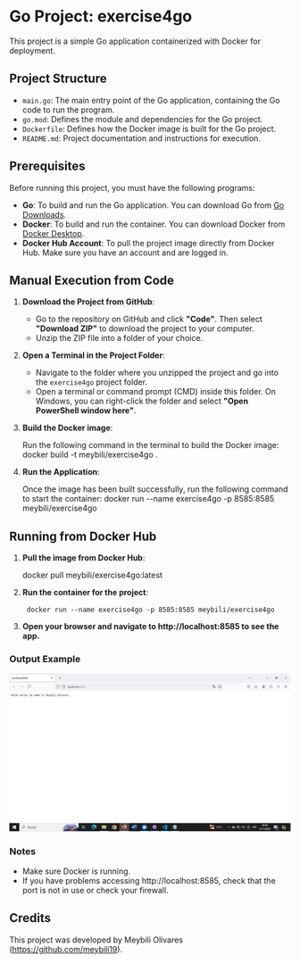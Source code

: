# Go Project: exercise4go

This project is a simple Go application containerized with Docker for deployment.

## Project Structure

- `main.go`: The main entry point of the Go application, containing the Go code to run the program.
- `go.mod`: Defines the module and dependencies for the Go project.
- `Dockerfile`: Defines how the Docker image is built for the Go project.
- `README.md`: Project documentation and instructions for execution.

## Prerequisites

Before running this project, you must have the following programs:

- **Go**: To build and run the Go application. You can download Go from [Go Downloads](https://go.dev/dl/).
- **Docker**: To build and run the container. You can download Docker from [Docker Desktop](https://www.docker.com/products/docker-desktop).
- **Docker Hub Account**: To pull the project image directly from Docker Hub. Make sure you have an account and are logged in.

## Manual Execution from Code

1. **Download the Project from GitHub**:

   - Go to the repository on GitHub and click **"Code"**. Then select **"Download ZIP"** to download the project to your computer.
   - Unzip the ZIP file into a folder of your choice.

2. **Open a Terminal in the Project Folder**:

   - Navigate to the folder where you unzipped the project and go into the `exercise4go` project folder.
   - Open a terminal or command prompt (CMD) inside this folder. On Windows, you can right-click the folder and select **"Open PowerShell window here"**.

3. **Build the Docker image**:

     Run the following command in the terminal to build the Docker image:
        docker build -t meybili/exercise4go .

4. **Run the Application**:

    Once the image has been built successfully, run the following command to start the container:
        docker run --name exercise4go   -p 8585:8585 meybili/exercise4go

## Running from Docker Hub

1. **Pull the image from Docker Hub**:

     docker pull meybili/exercise4go:latest

2. **Run the container for the project**:

        docker run --name exercise4go -p 8585:8585 meybili/exercise4go

3. **Open your browser and navigate to http://localhost:8585 to see the app.**

### Output Example

![alt text](image.png)

### Notes

- Make sure Docker is running.
- If you have problems accessing http://localhost:8585, check that the port is not in use or check your firewall.

## Credits

This project was developed by Meybili Olivares (https://github.com/meybili19).